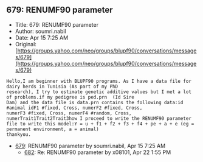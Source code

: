 ## 679: RENUMF90 parameter

- Title: 679: RENUMF90 parameter
- Author: soumri.nabil
- Date: Apr 15 7:25 AM
- Original: [https://groups.yahoo.com/neo/groups/blupf90/conversations/messages/679](https://groups.yahoo.com/neo/groups/blupf90/conversations/messages/679)

```
Hello,I am beginner with BLUPF90 programs. As I have a data file for dairy herds in Tunisia (As part of my PhD
research), I try to estimate genetic additive values but I met a lot of problems.if my pedigree is ped.prn  (Id Sire
Dam) and the data file is data.prn contains the following data:id   #animal idF1 #fixed, Cross, numerF2 #fixed, Cross,
numerF3 #fixed, Cross, numerF4 #random, Cross, numerTrait1Trait2Trait3how I proceed to write the RENUMF90 parameter
file to write this model:Y = u + f1 + f2 + f3 + f4 + pe + a + e (eg = permanent environment, a = animal)
thankyou.
```

- [679](0679.md): RENUMF90 parameter by soumri.nabil, Apr 15 7:25 AM
    - [682](0682.md): Re: RENUMF90 parameter by x08101, Apr 22 1:55 PM
